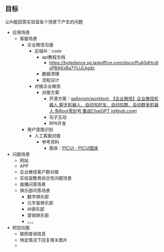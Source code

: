 
## 目标

让AI能回答实验室各个场景下产生的问题
- 应用场景
	- 客服场景
		- 企业微信沟通
			- 后端AI：coze
				- api教程文档
					- https://bytedance.sg.larkoffice.com/docx/PuA0dHcdIoPBAKxBa7YlJJLkgdc
				- 数据清理
				- 流程设计
			- 对接企业微信
				- 对接方案
					- 开源方案：[gallonyin/worktool: 【企业微信】企业微信机器人 聊天机器人、自动加好友、自动拉群、自动群发机器人 免Root零封号 集成ChatGPT (github.com)](https://github.com/gallonyin/worktool)
					- 句子互动
					- RPA开发
		- 用户意图识别
			- 人工客服对接
				- 参考资料
					- 图床：[PICUI - PICUI图床](https://picui.cn/)
- 问题场景
	- 网站
	- APP
	- 企业微信客户群对接
	- 实验室教育综合性问题场景
	- 直播问答场景
	- 俱乐部问答场景
		- 数字俱乐部
		- 元宇宙俱乐部
		- AI俱乐部
		- 营销俱乐部
		- 。。。
- 附加功能
	- 联网查询信息
	- 特定情况下回复相关图片
	- 
